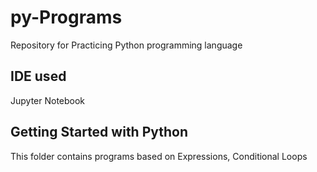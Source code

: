 # py-Programs
Repository for Practicing Python programming language 
## IDE used
Jupyter Notebook
## Getting Started with Python
This folder contains programs based on Expressions, Conditional Loops
